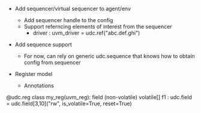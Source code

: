 
- Add sequencer/virtual sequencer to agent/env
  - Add sequencer handle to the config
  - Support referncing elements of interest from the sequencer
    - driver : uvm_driver = udc.ref("abc.def.ghi")
- Add sequence support
  - For now, can rely on generic udc.sequence that knows how 
    to obtain config from sequencer

- Register model
  - Annotations

@udc.reg
class my_reg(uvm_reg):
  field (non-volatile)
  volatile[]
  f1 : udc.field = udc.field[3,10]("rw", is_volatile=True, reset=True)
